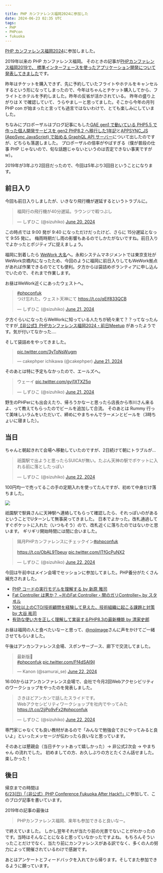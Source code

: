 ```yaml
---

title: PHP カンファレンス福岡2024に参加した
date: 2024-06-23 02:35 UTC
tags: 
- PHP
- PHPcon
- fukuoka
---
```


[PHP カンファレンス福岡2024](https://phpcon.fukuoka.jp/2024/)に参加しました。

2019年以来の PHP カンファレンス福岡。
そのときの記事が[PHPカンファレンス福岡2019で、 標準インターフェースを使ったアプリケーション開発について発表してきました](/2019/06/30/phpconfuk2019.html)です。

昨年はチケットを購入できず、先に予約していたフライトやホテルをキャンセルするという形になってしまったので、今年はちゃんとチケット購入してから、フライトとホテルを予約しました。昨年の反省が活かされている。
昨年の盛り上がりは X で確認していて、うらやましーと思ってました。そこから今年の月刊 PHP con が始まったと言っても過言ではないわけで、とても楽しみにしていました。

ちなみにプロポーザルはブログ記事にもした[GAE gen1 で動いている PHP5.5 で作った個人開発サービスを gen2 PHP8.2 へ移行した1年記](/2024/03/20/story-for-migrate-hobby-web-service-while-a-year-part-1.html)と[APPSYNC_JS (AppSync JavaScript) で始める GraphQL API サーバー](/2024/06/03/get-started-with-graphql-api-server-with-appsync-js.html)について出したのですが、どちらも落選しました。
プロポーザルの倍率がやばすぎる（僕が普段の仕事 PHP じゃないので、旬な話題じゃないというのは否定できない事実ですがw）。

2019年が3年ぶり2回目だったので、今回は5年ぶり3回目ということになります。

## 前日入り

今回も前日入りしましたが、いきなり飛行機が遅延するというトラブルに。

<blockquote class="twitter-tweet"><p lang="ja" dir="ltr">福岡行の飛行機が40分遅延。ラウンジで暇つぶし</p>&mdash; しずひこ (@sizuhiko) <a href="https://twitter.com/sizuhiko/status/1803936271016112448?ref_src=twsrc%5Etfw">June 20, 2024</a></blockquote>

この時点では 9:00 発が 9:40 になっただけだったけど、さらに 15分遅延となって 9:55 発に。
梅雨時期だし雨の影響もあるのでしかたがないですね。前日入りでよかったとポジティブに捉えましょう。

福岡に到着したら [WeWork 大名](https://wework.co.jp/location/fukuoka/daimyo)へ。永和システムマネジメントでは東京支社がWeWork京橋内になったため、今回のように福岡に前日入りしてもWeWork拠点があれば作業できるのでとても便利。夕方からは袋詰めボランティアに申し込んでいたので、それまで作業します。

お昼はWeWork近くにあったウェストへ。

<blockquote class="twitter-tweet"><p lang="ja" dir="ltr"><a href="https://twitter.com/hashtag/phpconfuk?src=hash&amp;ref_src=twsrc%5Etfw">#phpconfuk</a><br>つけ忘れた。ウェスト天神にて <a href="https://t.co/qEIf833QCB">https://t.co/qEIf833QCB</a></p>&mdash; しずひこ (@sizuhiko) <a href="https://twitter.com/sizuhiko/status/1804015303929795068?ref_src=twsrc%5Etfw">June 21, 2024</a></blockquote>

夕方ぐらいになったらWeWorkに知っている人たちが続々来て？？ってなったんですが[【非公式】PHPカンファレンス福岡2024・前日Meetup](https://prtimes.connpass.com/event/319375/) があったようです。気が付いてなかった....

そして袋詰めをやってきました。

<blockquote class="twitter-tweet"><p lang="zxx" dir="ltr"><a href="https://t.co/3yToNsWugm">pic.twitter.com/3yToNsWugm</a></p>&mdash; cakephper ichikawa (@cakephper) <a href="https://twitter.com/cakephper/status/1804161620920406368?ref_src=twsrc%5Etfw">June 21, 2024</a></blockquote>

そのあとは特に予定もなかったので、エールズへ。

<blockquote class="twitter-tweet"><p lang="ja" dir="ltr">ウェーイ <a href="https://t.co/gvj1XTXZ5q">pic.twitter.com/gvj1XTXZ5q</a></p>&mdash; しずひこ (@sizuhiko) <a href="https://twitter.com/sizuhiko/status/1804110592988582281?ref_src=twsrc%5Etfw">June 21, 2024</a></blockquote>

野生のPHPerにも出会えたり、帰ろうかなーと思ったら店長から市川さん来るよ、って教えてもらったのでビールを追加して合流。
そのあとは Rummy 行って美味しいラムをいただいて、締めにやまちゃんでラーメンとビールを（3時ちょいに寝ました）。

## 当日

ちゃんと朝起きれて会場へ移動していたのですが、2日続けて朝にトラブルが...

<blockquote class="twitter-tweet"><p lang="ja" dir="ltr">祇園駅で出ようと思ったらSUICAが無い。たぶん天神の駅でポケットに入れる前に落としたっぽい</p>&mdash; しずひこ (@sizuhiko) <a href="https://twitter.com/sizuhiko/status/1804311768019431566?ref_src=twsrc%5Etfw">June 22, 2024</a></blockquote>

100円均一で売ってるこの手の定期入れを使ってたんですが、初めて中身だけ落ちました。

![](https://jp.daisonet.com/cdn/shop/products/4549131477177_10_d815145c-9bf2-4c6f-809e-0a7ae83867ef_130x.jpg?v=1619573190)

祇園駅で駅員さんに天神駅へ連絡してもらって確認したら、それっぽいのがあるということでUターンして無事戻ってきました。
日本でよかった。改札通過してすぐポケットに入れた（いつもそう）ので、改札近くに落ちたのではないかと思います。
ギリギリ開始時間には間に合いました。

<blockquote class="twitter-tweet"><p lang="ja" dir="ltr">隔月PHPカンファレンスにチェックイン<a href="https://twitter.com/hashtag/phpconfuk?src=hash&amp;ref_src=twsrc%5Etfw">#phpconfuk</a><br><br> <a href="https://t.co/ObAL9Tbeuy">https://t.co/ObAL9Tbeuy</a> <a href="https://t.co/lTfGcPuNX2">pic.twitter.com/lTfGcPuNX2</a></p>&mdash; しずひこ (@sizuhiko) <a href="https://twitter.com/sizuhiko/status/1804321244311150838?ref_src=twsrc%5Etfw">June 22, 2024</a></blockquote> 

今回は午前中はメイン会場でセッションに参加してました。PHP養分がたくさん補充されました。

- [PHP コードの実行モデルを理解する by 新原 雅司](https://fortee.jp/phpcon-fukuoka-2024/proposal/559508e2-68c6-4b59-ab3a-3da6a6cccb0f)
- [Fat Controller は悪か？ ~光のFat Controller・闇のガリController~ by スタヰル](https://fortee.jp/phpcon-fukuoka-2024/proposal/7efe2276-f8e0-4610-8586-e3901230e231)
- [10社以上のCTO/技術顧問を経験して見えた、技術組織に起こる課題と対策 by 大谷 祐司](https://fortee.jp/phpcon-fukuoka-2024/proposal/bdf2f1de-82f0-4468-989a-cb1fb70263c1)
- [有効な使い方を正しく理解して実装するPHP8.3の最新機能 by 清家史郎](https://fortee.jp/phpcon-fukuoka-2024/proposal/c2955129-264c-4807-b840-747c1ba23e08)

お昼は福岡の人と食べたいなーと思って、[@nojimage](https://x.com/nojimage)さんに声をかけてご一緒させてもらいました。

午後はアンカンファレンス会場、スポンサーブース、廊下で交流してました。

<blockquote class="twitter-tweet"><p lang="ja" dir="ltr">最新版👀<br> <a href="https://twitter.com/hashtag/phpconfuk?src=hash&amp;ref_src=twsrc%5Etfw">#phpconfuk</a> <a href="https://t.co/Ff4dSAI9jI">pic.twitter.com/Ff4dSAI9jI</a></p>&mdash; Kanon (@samurai_se) <a href="https://twitter.com/samurai_se/status/1804393754780184724?ref_src=twsrc%5Etfw">June 22, 2024</a></blockquote>

16:00からはアンカンファレンス会場で、会社で今月2回Webアクセシビリティのワークショップをやったのを発表しました。

<blockquote class="twitter-tweet"><p lang="ja" dir="ltr">さきほどアンカンで話したスライドです。<br>Webアクセシビリティワークショップを社内でやってみた<a href="https://t.co/2jjPp9vFx2">https://t.co/2jjPp9vFx2</a><a href="https://twitter.com/hashtag/phpconfuk?src=hash&amp;ref_src=twsrc%5Etfw">#phpconfuk</a></p>&mdash; しずひこ (@sizuhiko) <a href="https://twitter.com/sizuhiko/status/1804416464855675307?ref_src=twsrc%5Etfw">June 22, 2024</a></blockquote> <script async src="https://platform.twitter.com/widgets.js" charset="utf-8"></script>

専門家じゃなくても良い教材があるので「みんなで勉強会てきにやってみると良いよ」といったメッセージが伝わったら良いなと思っています。

そのあとは懇親会（当日チケットあって嬉しかった）→ 非公式2次会 → やまちゃん の流れでした。
初めましての方、お久しぶりの方とたくさん話せました。楽しかった！

## 後日

帰京までの時間は[6/23(日)「（非公式）PHP Conference Fukuoka After Hack!!」](https://fusic.connpass.com/event/314905/)に参加して、このブログ記事を書いています。

2019年の記事の最後は

> PHPカンファレンス福岡、来年も参加できると良いなー。

で終えていました。
しかし翌年それが当たり前の光景でないことがわかったのです。当時はそんなことになると思っていなかったですよね。
もちろんそういったことだけでなく、当たり前にカンファレンスがある訳でなく、多くの人の努力によって開催されているわけで感謝です。

あとはアンケートとフィードバックを入れてから帰ります。そしてまた参加できるように願っています。
